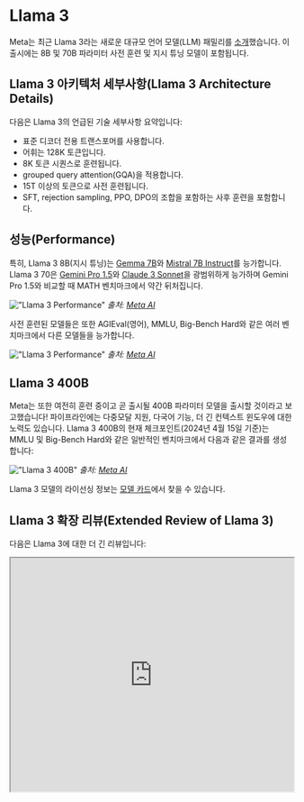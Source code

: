 # Llama 3

Meta는 최근 Llama 3라는 새로운 대규모 언어 모델(LLM) 패밀리를 [소개](https://llama.meta.com/llama3/)했습니다. 이 출시에는 8B 및 70B 파라미터 사전 훈련 및 지시 튜닝 모델이 포함됩니다.

## Llama 3 아키텍처 세부사항(Llama 3 Architecture Details)

다음은 Llama 3의 언급된 기술 세부사항 요약입니다:

- 표준 디코더 전용 트랜스포머를 사용합니다.
- 어휘는 128K 토큰입니다.
- 8K 토큰 시퀀스로 훈련됩니다.
- grouped query attention(GQA)을 적용합니다.
- 15T 이상의 토큰으로 사전 훈련됩니다.
- SFT, rejection sampling, PPO, DPO의 조합을 포함하는 사후 훈련을 포함합니다.

## 성능(Performance)

특히, Llama 3 8B(지시 튜닝)는 [Gemma 7B](https://www.promptingguide.ai/models/gemma)와 [Mistral 7B Instruct](https://www.promptingguide.ai/models/mistral-7b)를 능가합니다. Llama 3 70은 [Gemini Pro 1.5](https://www.promptingguide.ai/models/gemini-pro)와 [Claude 3 Sonnet](https://www.promptingguide.ai/models/claude-3)을 광범위하게 능가하며 Gemini Pro 1.5와 비교할 때 MATH 벤치마크에서 약간 뒤처집니다.

!["Llama 3 Performance"](../../img/llama3/llama-instruct-performance.png)
*출처: [Meta AI](https://ai.meta.com/blog/meta-llama-3/)*

사전 훈련된 모델들은 또한 AGIEval(영어), MMLU, Big-Bench Hard와 같은 여러 벤치마크에서 다른 모델들을 능가합니다.

!["Llama 3 Performance"](../../img/llama3/llama3-pretrained-results.png)
*출처: [Meta AI](https://ai.meta.com/blog/meta-llama-3/)*

## Llama 3 400B

Meta는 또한 여전히 훈련 중이고 곧 출시될 400B 파라미터 모델을 출시할 것이라고 보고했습니다! 파이프라인에는 다중모달 지원, 다국어 기능, 더 긴 컨텍스트 윈도우에 대한 노력도 있습니다. Llama 3 400B의 현재 체크포인트(2024년 4월 15일 기준)는 MMLU 및 Big-Bench Hard와 같은 일반적인 벤치마크에서 다음과 같은 결과를 생성합니다:

!["Llama 3 400B"](../../img/llama3/llama-400b.png)
*출처: [Meta AI](https://ai.meta.com/blog/meta-llama-3/)*

Llama 3 모델의 라이선싱 정보는 [모델 카드](https://github.com/meta-llama/llama3/blob/main/MODEL_CARD.md)에서 찾을 수 있습니다.

## Llama 3 확장 리뷰(Extended Review of Llama 3)

다음은 Llama 3에 대한 더 긴 리뷰입니다:

<iframe width="100%"
  height="415px"
  src="https://www.youtube.com/embed/h2aEmciRd6U?si=m7-xXu5IWpB-6mE0" allow="accelerometer; autoplay; clipboard-write; encrypted-media; gyroscope; picture-in-picture"
  allowFullScreen
  /> 